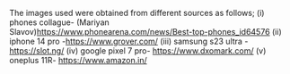 The images used were obtained from different sources as follows;
(i) phones collague- (Mariyan Slavov)https://www.phonearena.com/news/Best-top-phones_id64576
(ii) iphone 14 pro -https://www.grover.com/
(iii) samsung s23 ultra -https://slot.ng/
(iv) google pixel 7 pro- https://www.dxomark.com/
(v) oneplus 11R- https://www.amazon.in/
